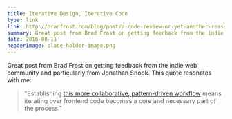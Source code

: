 ```yaml
---
title: Iterative Design, Iterative Code
type: link
link: http://bradfrost.com/blog/post/a-code-review-or-yet-another-reason-to-love-the-web/
summary: Great post from Brad Frost on getting feedback from the indie web community.
date: 2016-08-11
headerImage: place-holder-image.png
---
```


Great post from Brad Frost on getting feedback from the indie web community and particularly from Jonathan Snook. This quote resonates with me:
<blockquote class="external">"Establishing <a href="http://atomicdesign.bradfrost.com/chapter-4/#death-to-the-waterfall">this more collaborative, pattern-driven workflow</a> means iterating over frontend code becomes a core and necessary part of the process."</blockquote>
